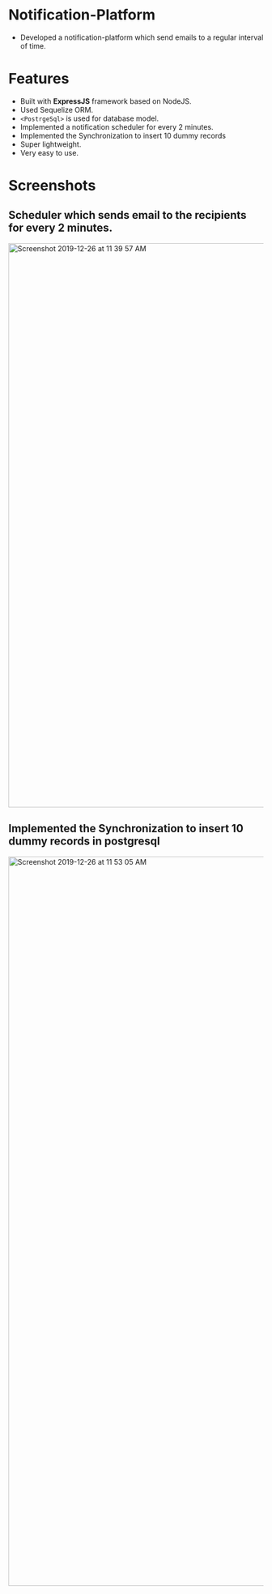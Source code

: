 # Notification-Platform

- Developed a notification-platform which send emails to a regular interval of time.

# Features

- Built with **ExpressJS** framework based on NodeJS.
- Used Sequelize ORM.
- `<PostrgeSql>` is used for database model.
- Implemented a notification scheduler for every 2 minutes.
- Implemented the Synchronization to insert 10 dummy records
- Super lightweight.
- Very easy to use.

# Screenshots

## Scheduler which sends email to the recipients for every 2 minutes.

<img width="1114" alt="Screenshot 2019-12-26 at 11 39 57 AM" src="https://user-images.githubusercontent.com/51015931/71462091-38590a00-27d8-11ea-8509-f14f16e54666.png">

## Implemented the Synchronization to insert 10 dummy records in postgresql

<img width="1440" alt="Screenshot 2019-12-26 at 11 53 05 AM" src="https://user-images.githubusercontent.com/51015931/71462104-473fbc80-27d8-11ea-95d7-d1ce3b4a034b.png">
